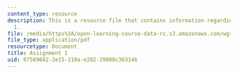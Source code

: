 ```yaml
---
content_type: resource
description: This is a resource file that contains information regarding assignment
  1.
file: /media/https%3A/open-learning-course-data-rc.s3.amazonaws.com/wgs-693-gender-race-and-the-complexities-of-science-and-technology-a-problem-based-learning-experiment-spring-2009/875896822e15210ae28229008c363146_MITWGS_693S09_assn01.pdf
file_type: application/pdf
resourcetype: Document
title: Assignment 1
uid: 87589682-2e15-210a-e282-29008c363146
---
```


